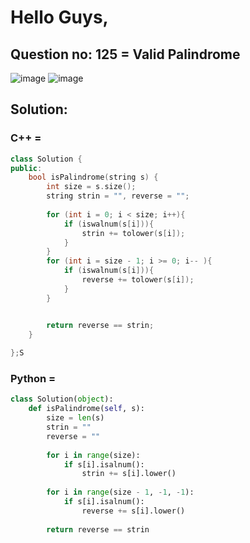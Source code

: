 # Hello Guys,
## Question no: 125 = Valid Palindrome


![image](https://github.com/user-attachments/assets/44a3f6e6-83c0-4259-a348-0e32a6d95ab3)
![image](https://github.com/user-attachments/assets/07872da4-4602-4058-91d5-b25cd318830f)


## Solution:
### C++ = 
```cpp
class Solution {
public:
    bool isPalindrome(string s) {
        int size = s.size();
        string strin = "", reverse = "";
        
        for (int i = 0; i < size; i++){
            if (iswalnum(s[i])){
                strin += tolower(s[i]); 
            }
        }
        for (int i = size - 1; i >= 0; i-- ){
            if (iswalnum(s[i])){
                reverse += tolower(s[i]);
            }
        }


        return reverse == strin;
    }
        
};S
```
### Python = 

```python
class Solution(object):
    def isPalindrome(self, s):
        size = len(s)
        strin = ""
        reverse = ""
        
        for i in range(size):
            if s[i].isalnum():
                strin += s[i].lower()
                
        for i in range(size - 1, -1, -1):
            if s[i].isalnum():
                reverse += s[i].lower()        
        
        return reverse == strin
```
